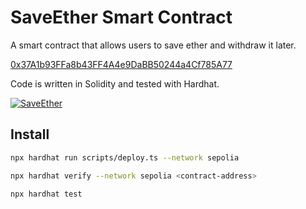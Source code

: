 # SaveEther Smart Contract

A smart contract that allows users to save ether and withdraw it later.

[0x37A1b93FFa8b43FF4A4e9DaBB50244a4Cf785A77](https://sepolia.etherscan.io/address/0x37A1b93FFa8b43FF4A4e9DaBB50244a4Cf785A77)

Code is written in Solidity and tested with Hardhat.

[![SaveEther](images/save-ether.png)](https://res.cloudinary.com/oluwatobiloba/image/upload/v1707992752/Screenshot_2024-02-15_at_11.21.40_ktzo6t.png)

## Install

```bash
npx hardhat run scripts/deploy.ts --network sepolia
```

```bash
npx hardhat verify --network sepolia <contract-address>
```

```bash
npx hardhat test
```
